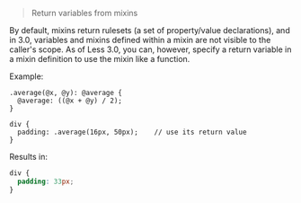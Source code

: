 > Return variables from mixins

By default, mixins return rulesets (a set of property/value declarations), and in 3.0, variables and mixins defined within a mixin are not visible to the caller's scope. As of Less 3.0, you can, however, specify a return variable in a mixin definition to use the mixin like a function.

Example:

```less
.average(@x, @y): @average {
  @average: ((@x + @y) / 2);
}

div {
  padding: .average(16px, 50px);    // use its return value
}
```

Results in:

```css
div {
  padding: 33px;
}
```

